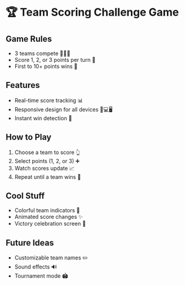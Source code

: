 # 🏆 Team Scoring Challenge Game

## Game Rules
- 3 teams compete 👥👥👥
- Score 1, 2, or 3 points per turn 🎲
- First to 10+ points wins 🥇

## Features
- Real-time score tracking 📊
- Responsive design for all devices 📱💻🖥️
- Instant win detection 🎉

## How to Play
1. Choose a team to score 👆
2. Select points (1, 2, or 3) ➕
3. Watch scores update 📈
4. Repeat until a team wins 🏁

## Cool Stuff
- Colorful team indicators 🎨
- Animated score changes ✨
- Victory celebration screen 🎊

## Future Ideas
- Customizable team names ✏️
- Sound effects 🔊
- Tournament mode 🏟️

